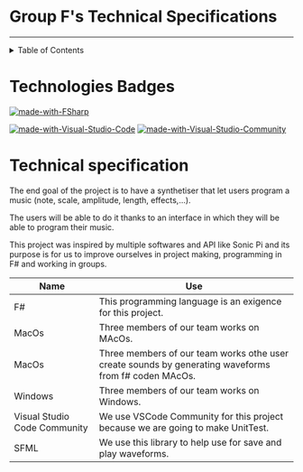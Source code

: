 # Group F's Technical Specifications

---

<details>
<summary>Table of Contents</summary>

- [Technologies Badges](#technologies-badges)
- [Technical Specification](#technical-specification)

</details>

# Technologies Badges

[![made-with-FSharp](https://img.shields.io/badge/Languages%20Used:-FSharp-007acc.svg)](https://fsharp.org)

[![made-with-Visual-Studio-Code](https://img.shields.io/badge/Softwares%20Used:-Visual%20Studio%20Code-0078d7.svg)](https://code.visualstudio.com) [![made-with-Visual-Studio-Community](https://img.shields.io/badge/Visual%20Studio%20Community-5d2b90.svg)](https://visualstudio.microsoft.com/vs/community/)

# Technical specification

  The end goal of the project is to have a synthetiser that let users program a music (note, scale, amplitude, length, effects,...).

  The users will be able to do it thanks to an interface in which they will be able to program their music.
  
  This project was inspired by multiple softwares and API like Sonic Pi and its purpose is for us to improve ourselves in project making, programming in F# and working in groups.

| Name | Use|
|-|-|
|F#|This programming language is an exigence for this project. |
|MacOs| Three members of our team works on MAcOs.|
|MacOs| Three members of our team works othe user create sounds by generating waveforms from f# coden MAcOs.|
|Windows| Three members of our team works on Windows.|
|Visual Studio Code Community|We use VSCode Community for this project because we are going to make UnitTest.|
|SFML |We use this library to help use for save and play waveforms. |
